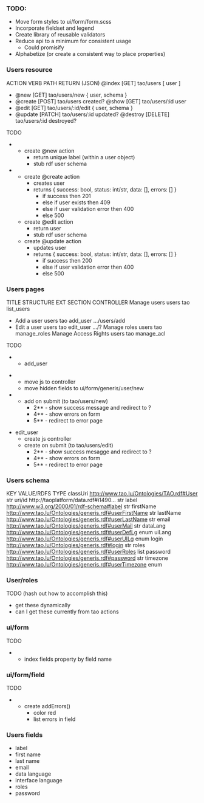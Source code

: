 ### TODO:
- Move form styles to ui/form/form.scss
- Incorporate fieldset and legend
- Create library of reusable validators
- Reduce api to a minimum for consistent usage
	- Could promisify
- Alphabetize (or create a consistent way to place properties)



### Users resource
  ACTION    VERB      PATH                RETURN (JSON)
  @index    [GET]     tao/users           [ user ]
* @new      [GET]     tao/users/new       { user, schema }
* @create   [POST]    tao/users           created?
  @show     [GET]     tao/users/:id       user
* @edit     [GET]     tao/users/:id/edit  { user, schema }
* @update   [PATCH]   tao/users/:id       updated?
  @destroy  [DELETE]  tao/users/:id       destroyed?

TODO
* - create @new action
  	- return unique label (within a user object)
  	- stub rdf user schema
* - create @create action
  	- creates user
  	- returns { success: bool, status: int/str, data: [], errors: [] }
  		- if success then 201
  		- else if user exists then 409
  		- else if user validation error then 400
  		- else 500
  - create @edit action
  	- return user
  	- stub rdf user schema
  - create @update action
  	- updates user
  	- returns { success: bool, status: int/str, data: [], errors: [] }
  		- if success then 200
  		- else if user validation error then 400
  		- else 500

### Users pages
  TITLE                 STRUCTURE  EXT  SECTION       CONTROLLER
  Manage users          users      tao  list_users
* Add a user            users      tao  add_user      .../users/add
* Edit a user           users      tao  edit_user     .../?
  Manage roles          users      tao  manage_roles
  Manage Access Rights  users      tao  manage_acl

TODO
* - add_user
+ 	- move js to controller
	- move hidden fields to ui/form/generis/user/new
+ 	- add on submit (to tao/users/new)
  		- 2** - show success message and redirect to ?
  		- 4** - show errors on form
  		- 5** - redirect to error page
  - edit_user
  	- create js controller
  	- create on submit (to tao/users/edit)
  		- 2** - show success mesagge and redirect to ?
  		- 4** - show errors on form
  		- 5** - redirect to error page

### Users schema
  KEY        VALUE/RDFS                                              TYPE
  classUri   http://www.tao.lu/Ontologies/TAO.rdf#User               str
  uri/id     http://taoplatform/data.rdf#i1490...                    str
  label      http://www.w3.org/2000/01/rdf-schema#label              str
  firstName  http://www.tao.lu/Ontologies/generis.rdf#userFirstName  str
  lastName   http://www.tao.lu/Ontologies/generis.rdf#userLastName   str
  email      http://www.tao.lu/Ontologies/generis.rdf#userMail       str
  dataLang   http://www.tao.lu/Ontologies/generis.rdf#userDefLg      enum
  uiLang     http://www.tao.lu/Ontologies/generis.rdf#userUILg       enum
  login      http://www.tao.lu/Ontologies/generis.rdf#login          str
  roles      http://www.tao.lu/Ontologies/generis.rdf#userRoles      list
  password   http://www.tao.lu/Ontologies/generis.rdf#password       str
  timezone   http://www.tao.lu/Ontologies/generis.rdf#userTimezone   enum


### User/roles
TODO (hash out how to accomplish this)
- get these dynamically
- can I get these currently from tao actions

### ui/form
TODO
* - index fields property by field name

### ui/form/field
TODO
* - create addErrors()
	- color red
	- list errors in field

### Users fields
- label
- first name
- last name
- email
- data language
- interface language
- roles
- password
